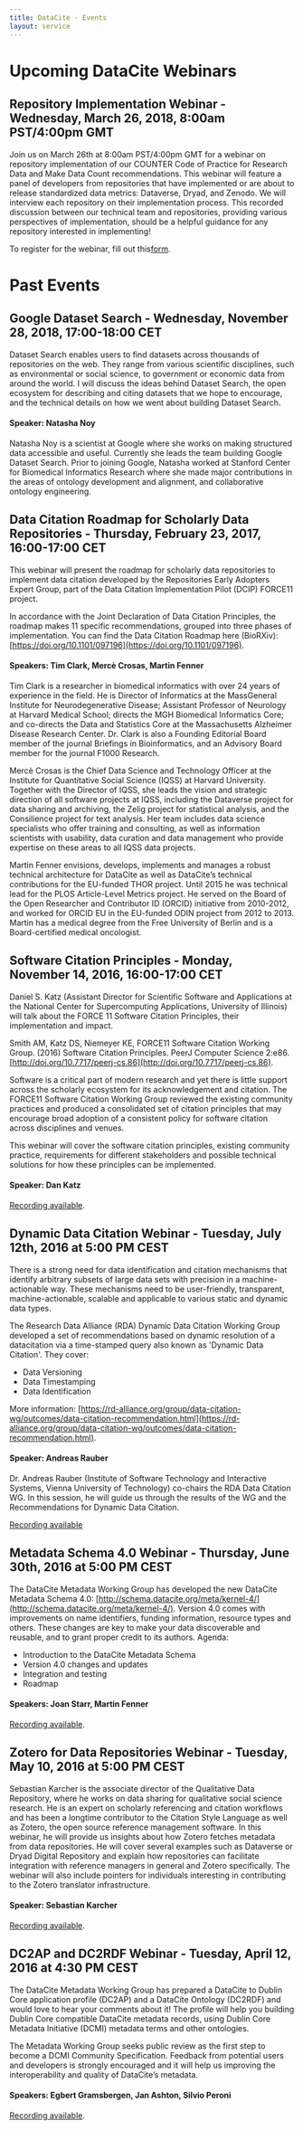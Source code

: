 ```yaml
---
title: DataCite - Events
layout: service
---
```


# Upcoming DataCite Webinars

## Repository Implementation Webinar - Wednesday, March 26, 2018, 8:00am PST/4:00pm GMT

Join us on March 26th at 8:00am PST/4:00pm GMT for a webinar on repository implementation of our COUNTER Code of Practice
for Research Data and Make Data Count recommendations. This webinar will feature a panel of developers from repositories
that have implemented or are about to release standardized data metrics: Dataverse, Dryad, and Zenodo. We will interview
each repository on their implementation process. This recorded discussion between our technical team and repositories,
providing various perspectives of implementation, should be a helpful guidance for any repository interested in
implementing!

To register for the webinar, fill out this[form](https://ucop.zoom.us/meeting/regist/4f6fe43b065ba682dc2040ba88984b7b).


# Past Events

## Google Dataset Search - Wednesday, November 28, 2018, 17:00-18:00 CET

Dataset Search enables users to find datasets across thousands of repositories on the web. They range from various 
scientific disciplines, such as environmental or social science, to government or economic data from around the world. 
I will discuss the ideas behind Dataset Search, the open ecosystem for describing and citing datasets that we hope 
to encourage, and the technical details on how we went about building Dataset Search.

#### Speaker: Natasha Noy

Natasha Noy is a  scientist at Google where she works on making structured data accessible and useful. Currently she 
leads the team building Google Dataset Search. Prior to joining Google, Natasha worked at Stanford Center for 
Biomedical Informatics Research where she made major contributions in the areas of ontology development and alignment, 
and collaborative ontology engineering. 

	  
## Data Citation Roadmap for Scholarly Data Repositories - Thursday, February 23, 2017, 16:00-17:00 CET

This webinar will present the roadmap for scholarly data repositories to implement data citation developed by the 
Repositories Early Adopters Expert Group, part of the Data Citation Implementation Pilot (DCIP) FORCE11 project. 

In accordance with the Joint Declaration of Data Citation Principles, the roadmap makes 11 specific recommendations,
grouped into three phases of implementation. You can find the Data Citation Roadmap here (BioRXiv): 
[https://doi.org/10.1101/097196](https://doi.org/10.1101/097196).

#### Speakers: Tim Clark, Mercè Crosas, Martin Fenner

Tim Clark is a researcher in biomedical informatics with over 24 years of experience in the field. He is Director of 
Informatics at the MassGeneral Institute for Neurodegenerative Disease; Assistant Professor of Neurology at Harvard 
Medical School; directs the MGH Biomedical Informatics Core; and co-directs the Data and Statistics Core at the 
Massachusetts Alzheimer Disease Research Center. Dr. Clark is also a Founding Editorial Board member of the 
journal Briefings in Bioinformatics, and an Advisory Board member for the journal F1000 Research.

Mercè Crosas is the Chief Data Science and Technology Officer at the Institute for Quantitative Social Science (IQSS) 
at Harvard University.  Together with the Director of IQSS, she leads the vision and strategic direction of all 
software projects at IQSS, including the Dataverse project for data sharing and archiving, the Zelig project for 
statistical analysis, and the Consilience project for text analysis. Her team includes data science specialists 
who offer training and consulting, as well as information scientists with usability, data curation and data management 
who provide expertise on these areas to all IQSS data projects.

Martin Fenner envisions, develops, implements and manages a robust technical architecture for DataCite as well as DataCite’s 
technical contributions for the EU-funded THOR project. Until 2015 he was technical lead for the PLOS Article-Level Metrics 
project. He served on the Board of the Open Researcher and Contributor ID (ORCID) initiative from 2010-2012, and worked for 
ORCID EU in the EU-funded ODIN project from 2012 to 2013. Martin has a medical degree from the Free University of Berlin 
and is a Board-certified medical oncologist.

## Software Citation Principles - 	Monday, November 14, 2016, 16:00-17:00 CET

Daniel S. Katz (Assistant Director for Scientific Software and Applications at the National Center for Supercomputing Applications, University of Illinois) will talk about the FORCE 11 Software Citation Principles, their implementation and impact.

Smith AM, Katz DS, Niemeyer KE, FORCE11 Software Citation Working Group. (2016) Software Citation Principles. PeerJ Computer Science 2:e86. [http://doi.org/10.7717/peerj-cs.86](http://doi.org/10.7717/peerj-cs.86).

Software is a critical part of modern research and yet there is little support across the scholarly ecosystem for its acknowledgement and citation. The FORCE11 Software Citation Working Group reviewed the existing community practices and produced a consolidated set of citation principles that may encourage broad adoption of a consistent policy for software citation across disciplines and venues. 

This webinar will cover the software citation principles, existing community practice, requirements for different stakeholders and possible technical solutions for how these principles can be implemented. 

#### Speaker: Dan Katz

[Recording available](https://vimeo.com/195261237).

## Dynamic Data Citation Webinar - Tuesday, July 12th, 2016 at 5:00 PM CEST

There is a strong need for data identification and citation mechanisms that identify arbitrary subsets of 
large data sets with precision in a machine-actionable way. These mechanisms need to be user-friendly,
transparent, machine-actionable, scalable and applicable to various static and dynamic data types.

The Research Data Alliance (RDA) Dynamic Data Citation Working Group developed a set of recommendations based 
on dynamic resolution of a datacitation via a time-stamped query also known as 'Dynamic Data Citation'.
They cover:

* Data Versioning
* Data Timestamping
* Data Identification

More information: [https://rd-alliance.org/group/data-citation-wg/outcomes/data-citation-recommendation.html](https://rd-alliance.org/group/data-citation-wg/outcomes/data-citation-recommendation.html).

#### Speaker: Andreas Rauber

Dr. Andreas Rauber (Institute of Software Technology and Interactive Systems, Vienna University of Technology) 
co-chairs the RDA Data Citation WG. In this session, he will guide us through the results of the WG and the 
Recommendations for Dynamic Data Citation. 

[Recording available](https://blog.datacite.org/dynamic-data-citation-webinar/)

## Metadata Schema 4.0 Webinar - Thursday, June 30th, 2016 at 5:00 PM CEST

The DataCite Metadata Working Group has developed the new DataCite Metadata Schema 4.0: [http://schema.datacite.org/meta/kernel-4/](http://schema.datacite.org/meta/kernel-4/).
Version 4.0 comes with improvements on name identifiers, funding information, resource types and others. These 
changes are key to make your data discoverable and reusable, and to grant proper credit to its authors. Agenda:

* Introduction to the DataCite Metadata Schema
* Version 4.0 changes and updates
* Integration and testing
* Roadmap

#### Speakers: Joan Starr, Martin Fenner
      
[Recording available](https://blog.datacite.org/metadata-schema-4-webinar/).

## Zotero for Data Repositories Webinar - Tuesday, May 10, 2016 at 5:00 PM CEST

Sebastian Karcher is the associate director of the Qualitative Data Repository, where he works on data sharing for 
qualitative social science research. He is an expert on scholarly referencing and citation workflows
and has been a longtime contributor to the Citation Style Language as well as Zotero, the open source reference 
management software. In this webinar, he will provide us insights about how Zotero fetches metadata
from data repositories. He will cover several examples such as Dataverse or Dryad Digital Repository and explain 
how repositories can facilitate integration with reference managers in general and Zotero specifically.
The webinar will also include pointers for individuals interesting in contributing to the Zotero translator infrastructure.

#### Speaker: Sebastian Karcher

[Recording available](https://blog.datacite.org/zotero-for-data-repositories-webinar/).

## DC2AP and DC2RDF Webinar - Tuesday, April 12, 2016 at 4:30 PM CEST

The DataCite Metadata Working Group has prepared a DataCite to Dublin Core application profile (DC2AP) 
and a DataCite Ontology (DC2RDF) and would love to hear your comments about it! The profile will help you
building Dublin Core compatible DataCite metadata records, using Dublin Core Metadata Initiative (DCMI)
metadata terms and other ontologies.

The Metadata Working Group seeks public review as the first step to become a DCMI Community Specification. 
Feedback from potential users and developers is strongly encouraged and it will help us improving the
interoperability and quality of DataCite’s metadata. 

#### Speakers: Egbert Gramsbergen, Jan Ashton, Silvio Peroni

[Recording available](https://blog.datacite.org/dc2ap-and-dc2rdf-webinar/).
